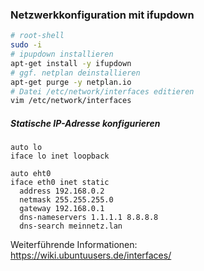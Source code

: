 ### Netzwerkkonfiguration mit ifupdown

```bash
# root-shell
sudo -i
# ipupdown installieren
apt-get install -y ifupdown
# ggf. netplan deinstallieren
apt-get purge -y netplan.io
# Datei /etc/network/interfaces editieren
vim /etc/network/interfaces
```
##### Statische IP-Adresse konfigurieren

```text
auto lo
iface lo inet loopback

auto eht0
iface eth0 inet static
  address 192.168.0.2
  netmask 255.255.255.0
  gateway 192.168.0.1
  dns-nameservers 1.1.1.1 8.8.8.8
  dns-search meinnetz.lan
```
Weiterführende Informationen:  
https://wiki.ubuntuusers.de/interfaces/
